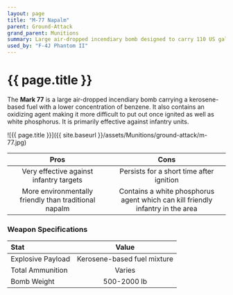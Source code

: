```yaml
---
layout: page
title: "M-77 Napalm"
parent: Ground-Attack
grand_parent: Munitions
summary: Large air-dropped incendiary bomb designed to carry 110 US gallons of a fuel gel mix.
used_by: "F-4J Phantom II"
---
```


# {{ page.title }}

The **Mark 77** is a large air-dropped incendiary bomb carrying a kerosene-based fuel with a lower concentration of benzene. It also contains an oxidizing agent making it more difficult to put out once ignited as well as white phosphorus. It is primarily effective against infantry units.

![{{ page.title }}]({{ site.baseurl }}/assets/Munitions/ground-attack/m-77.jpg)

| Pros | Cons |
| :---: | :---: |
| Very effective against infantry targets | Persists for a short time after ignition |
| More environmentally friendly than traditional napalm | Contains a white phosphorus agent which can kill friendly infantry in the area |

### Weapon Specifications

| Stat | Value |
|:-----|:-----:|
| Explosive Payload | Kerosene-based fuel mixture |
| Total Ammunition | Varies |
| Bomb Weight | 500-2000 lb |
